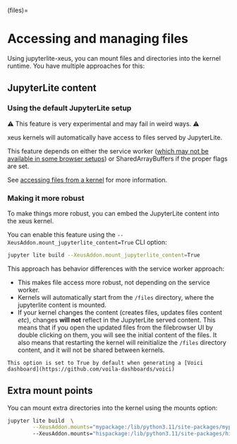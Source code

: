 (files)=

# Accessing and managing files

Using jupyterlite-xeus, you can mount files and directories into the kernel runtime. You have multiple approaches for this:

## JupyterLite content

### Using the default JupyterLite setup

⚠ This feature is very experimental and may fail in weird ways. ⚠

xeus kernels will automatically have access to files served by JupyterLite.

This feature depends on either the service worker ([which may not be available in some browser setups](https://jupyterlite.readthedocs.io/en/stable/howto/configure/advanced/service-worker.html#limitations)) or SharedArrayBuffers if the proper flags are set.

See [accessing files from a kernel](https://jupyterlite.readthedocs.io/en/stable/howto/content/python.html) for more information.

### Making it more robust

To make things more robust, you can embed the JupyterLite content into the xeus kernel.

You can enable this feature using the `--XeusAddon.mount_jupyterlite_content=True` CLI option:

```bash
jupyter lite build --XeusAddon.mount_jupyterlite_content=True
```

This approach has behavior differences with the service worker approach:

- This makes file access more robust, not depending on the service worker.
- Kernels will automatically start from the `/files` directory, where the jupyterlite content is mounted.
- If your kernel changes the content (creates files, updates files content _etc_), changes **will not** reflect in the JupyterLite served content. This means that if you open the updated files from the filebrowser UI by double clicking on them, you will see the initial content of the files. It also means that restarting the kernel will reinitialize the `/files` directory content, and it will not be shared between kernels.

```{note}
This option is set to True by default when generating a [Voici dashboard](https://github.com/voila-dashboards/voici)
```

## Extra mount points

You can mount extra directories into the kernel using the mounts option:

```bash
jupyter lite build  \
        --XeusAddon.mounts="mypackage:/lib/python3.11/site-packages/mypackage"
        --XeusAddon.mounts="hispackage:/lib/python3.11/site-packages/hispackage"
```
